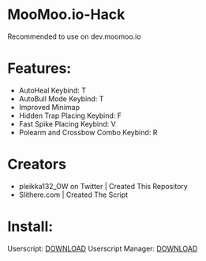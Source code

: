 # MooMoo.io-Hack
Recommended to use on dev.moomoo.io
# Features:
- AutoHeal Keybind: T
- AutoBull Mode Keybind: T
- Improved Minimap
- Hidden Trap Placing Keybind: F
- Fast Spike Placing Keybind: V
- Polearm and Crossbow Combo Keybind: R
# Creators
- pleikka132_OW on Twitter | Created This Repository
- Slithere.com | Created The Script
# Install:

Userscript: [DOWNLOAD](https://github.com/oofdaooffin/MooMoo.io-Hack/raw/master/mod.user.js)
Userscript Manager: [DOWNLOAD](https://tampermonkey.net)
